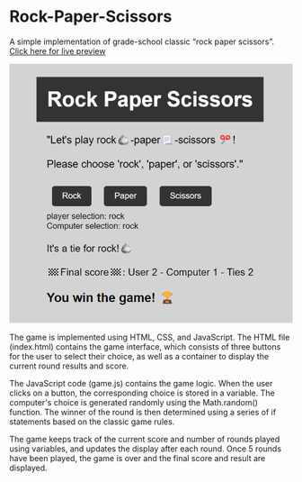 # Rock-Paper-Scissors

A simple implementation of grade-school classic “rock paper scissors”. &nbsp;&nbsp;&nbsp;&nbsp; [Click here for live preview](https://abuusaid.github.io/Rock-Paper-Scissors/)

![Screenshot of a Rock-Paper-Scissors game in action](assets/game_screenshot.png)




The game is implemented using HTML, CSS, and JavaScript. The HTML file (index.html) contains the game interface, which consists of three buttons for the user to select their choice, as well as a container to display the current round results and score.

The JavaScript code (game.js) contains the game logic. When the user clicks on a button, the corresponding choice is stored in a variable. The computer's choice is generated randomly using the Math.random() function. The winner of the round is then determined using a series of if statements based on the classic game rules.

The game keeps track of the current score and number of rounds played using variables, and updates the display after each round. Once 5 rounds have been played, the game is over and the final score and result are displayed.
